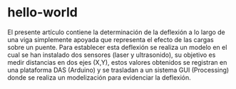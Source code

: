 # hello-world
El presente artículo contiene la determinación de la deflexión a lo largo de una viga simplemente apoyada que representa el efecto de las cargas sobre un puente. Para establecer esta deflexión se realiza un modelo en el cual se han instalado dos sensores (laser y ultrasonido), su objetivo es medir distancias en dos ejes (X,Y), estos valores obtenidos se registran en una plataforma DAS (Arduino) y se trasladan a un sistema GUI (Processing) donde se realiza un modelización para evidenciar la deflexión.
